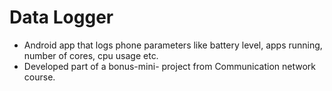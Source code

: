 Data Logger
==========
- Android app that logs phone parameters like battery level, apps running, number of cores, cpu usage etc. 
- Developed part of a bonus-mini- project from Communication network course. 
